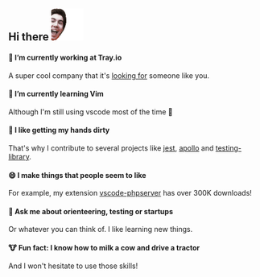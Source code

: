 ## Hi there <img src="https://raw.githubusercontent.com/brapifra/brapifra/master/favicon.gif" />

#### 🔭 I’m currently working at Tray.io
A super cool company that it's [looking for](https://tray.io/careers#careers) someone like you.

#### 🌱 I’m currently learning Vim
Although I'm still using vscode most of the time 🤫

#### 👯 I like getting my hands dirty
That's why I contribute to several projects like [jest](https://github.com/facebook/jest), [apollo](https://github.com/apollographql) and [testing-library](https://github.com/testing-library/dom-testing-library).

#### 😄 I make things that people seem to like
For example, my extension [vscode-phpserver](https://github.com/brapifra/vscode-phpserver) has over 300K downloads!

#### 💬 Ask me about orienteering, testing or startups
Or whatever you can think of. I like learning new things.

#### 🐮 Fun fact: I know how to milk a cow and drive a tractor
And I won't hesitate to use those skills!
